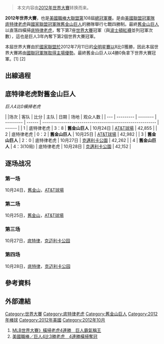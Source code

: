 > 本文内容由[2012年世界大賽](https://zh.wikipedia.org/wiki/2012年世界大賽)转换而来。


**2012年世界大賽**，也是[美國職棒大聯盟第](https://zh.wikipedia.org/wiki/美國職棒大聯盟 "wikilink")108屆[總冠軍賽](../Page/世界大賽.md "wikilink")。是由[美國聯盟冠軍隊](https://zh.wikipedia.org/wiki/美國聯盟 "wikilink")[底特律老虎](../Page/底特律老虎.md "wikilink")與[國家聯盟冠軍隊](https://zh.wikipedia.org/wiki/國家聯盟 "wikilink")[舊金山巨人](../Page/舊金山巨人.md "wikilink")的勝隊舉行七戰四勝制。最終[舊金山巨人](../Page/舊金山巨人.md "wikilink")以直落四橫掃[底特律老虎](../Page/底特律老虎.md "wikilink")，奪下第7座[世界大賽](../Page/世界大賽.md "wikilink")冠軍（與[波士頓紅襪](../Page/波士頓紅襪.md "wikilink")並列冠軍次數），這也是巨人3年內奪下第2個世界大賽冠軍。

本屆世界大賽由於[國家聯盟於](https://zh.wikipedia.org/wiki/國家聯盟 "wikilink")2012年7月11日的[全明星賽以](../Page/2012年美國職棒大聯盟全明星賽.md "wikilink")8比0獲勝，因此本屆世界大賽將由[國聯冠軍隊取得](https://zh.wikipedia.org/wiki/國聯 "wikilink")[主場優勢](https://zh.wikipedia.org/wiki/主場優勢 "wikilink")。最終舊金山巨人以4勝0負拿下世界大賽冠軍。\[1\] \[2\]

## 出線過程

## 底特律老虎對舊金山巨人

*巨人4比0橫掃老虎*

| |场次 | 客队        | 比分       | 主队        | 日期     | 场地                                                         | 观众人数   |
| --- | --------- | -------- | --------- | ------ | ---------------------------------------------------------- | ------ |
| 1   | 底特律老虎     | 3：8      | **舊金山巨人** | 10月24日 | [AT\&T球場](https://zh.wikipedia.org/wiki/AT&T球場 "wikilink") | 42,855 |
| 2   | 底特律老虎     | 0：2      | **舊金山巨人** | 10月25日 | [AT\&T球場](https://zh.wikipedia.org/wiki/AT&T球場 "wikilink") | 42,982 |
| 3   | **舊金山巨人** | 2：0      | 底特律老虎     | 10月27日 | [克邁利卡公園](https://zh.wikipedia.org/wiki/克邁利卡公園 "wikilink")  | 42,262 |
| 4   | **舊金山巨人** | 4：3(10局) | 底特律老虎     | 10月28日 | [克邁利卡公園](https://zh.wikipedia.org/wiki/克邁利卡公園 "wikilink")  | 42,152 |

## 逐场战况

### 第一场

10月24日，[舊金山](https://zh.wikipedia.org/wiki/舊金山 "wikilink")，[AT\&T球場](https://zh.wikipedia.org/wiki/AT&T球場 "wikilink")

### 第二场

10月25日，[舊金山](https://zh.wikipedia.org/wiki/舊金山 "wikilink")，[AT\&T球場](https://zh.wikipedia.org/wiki/AT&T球場 "wikilink")

### 第三场

10月27日，[底特律](https://zh.wikipedia.org/wiki/底特律 "wikilink")，[克迈利卡公园](https://zh.wikipedia.org/wiki/克迈利卡公园 "wikilink")

### 第四场

10月28日，[底特律](https://zh.wikipedia.org/wiki/底特律 "wikilink")，[克迈利卡公园](https://zh.wikipedia.org/wiki/克迈利卡公园 "wikilink")

## 參考資料

## 外部連結

[Category:世界大賽](https://zh.wikipedia.org/wiki/Category:世界大賽 "wikilink") [Category:底特律老虎](https://zh.wikipedia.org/wiki/Category:底特律老虎 "wikilink") [Category:舊金山巨人](https://zh.wikipedia.org/wiki/Category:舊金山巨人 "wikilink") [Category:2012年棒球](https://zh.wikipedia.org/wiki/Category:2012年棒球 "wikilink") [Category:2012年美國](https://zh.wikipedia.org/wiki/Category:2012年美國 "wikilink") [Category:2012年10月](https://zh.wikipedia.org/wiki/Category:2012年10月 "wikilink")

1.  [MLB世界大賽》橫掃老虎4連勝　巨人霸氣稱王](http://iservice.libertytimes.com.tw/liveNews/news.php?no=715550&type=)
2.  [美國職棒／巨人4比3勝老虎　4連勝橫掃奪冠](http://www.tvbs.com.tw/news/news_list.asp?no=vestashi20121029125327)